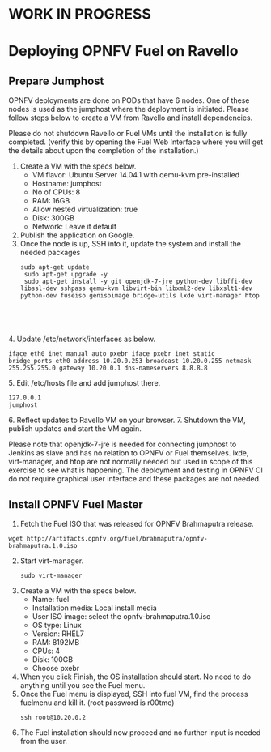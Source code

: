 # WORK IN PROGRESS

# Deploying OPNFV Fuel on Ravello

## Prepare Jumphost

OPNFV deployments are done on PODs that have 6 nodes. One of these nodes is used as the jumphost where the deployment is initiated.
Please follow steps below to create a VM from Ravello and install dependencies.

Please do not shutdown Ravello or Fuel VMs until the installation is fully completed. (verify this by opening the Fuel Web Interface where you will get the details about upon the completion of the installation.)

1. Create a VM with the specs below.
    - VM flavor: Ubuntu Server 14.04.1 with qemu-kvm pre-installed
    - Hostname: jumphost
    - No of CPUs: 8
    - RAM: 16GB
    - Allow nested virtualization: true
    - Disk: 300GB
    - Network: Leave it default
2. Publish the application on Google.
3. Once the node is up, SSH into it, update the system and install the needed packages
    <pre><code>sudo apt-get update
    sudo apt-get upgrade -y
    sudo apt-get install -y git openjdk-7-jre python-dev libffi-dev libssl-dev sshpass qemu-kvm libvirt-bin libxml2-dev libxslt1-dev python-dev fuseiso genisoimage bridge-utils lxde virt-manager htop
</code></pre>
4. Update /etc/network/interfaces as below.
    <pre><code>iface eth0 inet manual
    auto pxebr
    iface pxebr inet static
        bridge_ports eth0
        address  10.20.0.253
        broadcast 10.20.0.255
        netmask 255.255.255.0
        gateway 10.20.0.1
        dns-nameservers 8.8.8.8
    </code></pre>
5. Edit /etc/hosts file and add jumphost there.
    <pre><code>127.0.0.1 jumphost</code></pre>
6. Reflect updates to Ravello VM on your browser.
7. Shutdown the VM, publish updates and start the VM again.

Please note that openjdk-7-jre is needed for connecting jumphost to Jenkins as slave and has no relation to OPNFV or Fuel themselves.
lxde, virt-manager, and htop are not normally needed but used in scope of this exercise to see what is happening. The deployment and testing in OPNFV CI do not require graphical user interface and these packages are not needed.

## Install OPNFV Fuel Master

1. Fetch the Fuel ISO that was released for OPNFV Brahmaputra release.
<pre><code>wget http://artifacts.opnfv.org/fuel/brahmaputra/opnfv-brahmaputra.1.0.iso</code></pre>
2. Start virt-manager.
    <pre><code>sudo virt-manager</code></pre>
3. Create a VM with the specs below.
    - Name: fuel
    - Installation media: Local install media
    - User ISO image: select the opnfv-brahmaputra.1.0.iso
    - OS type: Linux
    - Version: RHEL7
    - RAM: 8192MB
    - CPUs: 4
    - Disk: 100GB
    - Choose pxebr
4. When you click Finish, the OS installation should start. No need to do anything until you see the Fuel menu.
5. Once the Fuel menu is displayed, SSH into fuel VM, find the process fuelmenu and kill it. (root password is r00tme)
    <pre><code>ssh root@10.20.0.2</code></pre>
6. The Fuel installation should now proceed and no further input is needed from the user.
